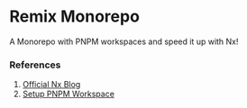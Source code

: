 # Remix Monorepo

A Monorepo with PNPM workspaces and speed it up with Nx!

### References

1. [Official Nx Blog](https://nx.dev/blog/setup-a-monorepo-with-pnpm-workspaces-and-speed-it-up-with-nx)
2. [Setup PNPM Workspace](https://dev.to/vinomanick/create-a-monorepo-using-pnpm-workspace-1ebn)
